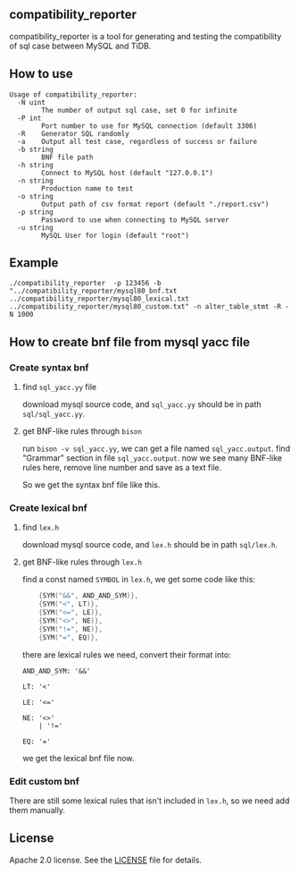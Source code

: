 ## compatibility_reporter

compatibility_reporter is a tool for generating and testing the compatibility of sql case between MySQL and TiDB.

## How to use

```
Usage of compatibility_reporter:
  -N uint
        The number of output sql case, set 0 for infinite
  -P int
        Port number to use for MySQL connection (default 3306)
  -R    Generator SQL randomly
  -a    Output all test case, regardless of success or failure
  -b string
        BNF file path
  -h string
        Connect to MySQL host (default "127.0.0.1")
  -n string
        Production name to test
  -o string
        Output path of csv format report (default "./report.csv")
  -p string
        Password to use when connecting to MySQL server
  -u string
        MySQL User for login (default "root")
```

## Example

```
./compatibility_reporter  -p 123456 -b "../compatibility_reporter/mysql80_bnf.txt ../compatibility_reporter/mysql80_lexical.txt ../compatibility_reporter/mysql80_custom.txt" -n alter_table_stmt -R -N 1000
```

## How to create bnf file from mysql yacc file

### Create syntax bnf

1. find `sql_yacc.yy` file

    download mysql source code, and `sql_yacc.yy` should be in path `sql/sql_yacc.yy`.

2. get BNF-like rules through `bison`

    run `bison -v sql_yacc.yy`, we can get a file named `sql_yacc.output`. 
    find "Grammar" section in file `sql_yacc.output`.
    now we see many BNF-like rules here, remove line number and save as a text file.
     
    So we get the syntax bnf file like this.

### Create lexical bnf

1. find `lex.h`

    download mysql source code, and `lex.h` should be in path `sql/lex.h`.

2. get BNF-like rules through `lex.h`
    
    find a const named `SYMBOL` in `lex.h`, we get some code like this:
    
    ```C
        {SYM("&&", AND_AND_SYM)},
        {SYM("<", LT)},
        {SYM("<=", LE)},
        {SYM("<>", NE)},
        {SYM("!=", NE)},
        {SYM("=", EQ)},
    ```
    
    there are lexical rules we need, convert their format into:
    
    ```
    AND_AND_SYM: '&&'
    
    LT: '<'
    
    LE: '<='
    
    NE: '<>'
        | '!='
    
    EQ: '='
    ```
    
    we get the lexical bnf file now.

### Edit custom bnf

There are still some lexical rules that isn't included in `lex.h`, 
so we need add them manually.

## License
Apache 2.0 license. See the [LICENSE](../LICENSE) file for details.